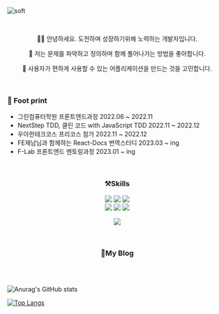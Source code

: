 ![soft](https://capsule-render.vercel.app/api?type=soft&color=auto&text=Dev%20Jin&fontSize=40&animation=twinkling)

<br>
<p align='center'>🙇🏻 안녕하세요. 도전하며 성장하기위해 노력하는 개발자입니다.</p>
<p align='center'>🧐 저는 문제를 파악하고 정의하며 함께 풀어나가는 방법을 좋아합니다.</p>
<p align='center'>🥳 사용자가 편하게 사용할 수 있는 어플리케이션을 만드는 것을 고민합니다.</p>
<br>

<h3 align='left'>👟 Foot print</h3>
<ul>
<li align='left'> 그린컴퓨터학원 프론트엔드과정 2022.06 ~ 2022.11 </li>
<li align='left'> NextStep TDD, 클린 코드 with JavaScript TDD 2022.11 ~ 2022.12 </li>
<li align='left'> 우아한테크코스 프리코스 참가 2022.11 ~ 2022.12 </li>
<li align='left'> FE재남님과 함께하는 React-Docs 번역스터디 2023.03 ~ ing </li>
<li align='left'> F-Lab 프론트엔드 멘토링과정 2023.01 ~ ing </li>
</ul>

<br>

<h3 align='center'> ⚒️Skills </h3>
<p align='center'>
 <img src="https://img.shields.io/badge/HTML-E34F26?style=flat&logo=HTML&logoColor=white"/>
 <img src="https://img.shields.io/badge/CSS3-1572B6?style=flat&logo=CSS&logoColor=white"/>
 <img src="https://img.shields.io/badge/JavaScript-F7DF1E?style=flat&logo=JavaScript&logoColor=white"/>
 <br>
 <img src="https://img.shields.io/badge/typescript-3178C6?style=flat&logo=Typescript&logoColor=white" />
 <img src="https://img.shields.io/badge/React-61DAFB?style=flat&logo=React&logoColor=white"/>
 <img src="https://img.shields.io/badge/Redux-764ABC?style=flat&logo=React&logoColor=white"/>
</p>
<p align='center'>
  <img src="https://img.shields.io/badge/Notion-000000?style=flat&logo=Notion&logoColor=white"/>
</p>
  
<br>

<h3 align='center'> 🥋My Blog </h3>

  
<br><br>


![Anurag's GitHub stats](https://github-readme-stats.vercel.app/api?username=nara04040&show_icons=true&theme=dracula) 



[![Top Langs](https://github-readme-stats.vercel.app/api/top-langs/?username=anuraghazra&layout=compact)](https://github.com/anuraghazra/github-readme-stats)


